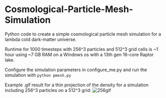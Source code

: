 # Cosmological-Particle-Mesh-Simulation
Python code to create a simple cosmological particle mesh simulation for a lambda cold dark-matter universe.

Runtime for 1000 timesteps with 256^3 particles and 512^3 grid cells is ~1 hour using ~7 GB RAM on a Windows os with a 13th gen 16-core Raptor lake.

Configure the simulation parameters in configure_me.py and run the simulation with `python pmesh.py`

Example .gif result for a thin projection of the density for a simulation including 256^3 particles on a 512^3 grid:
![256gif](https://github.com/grkooij/Cosmological-Particle-Mesh-Simulation/blob/master/256gif.gif)